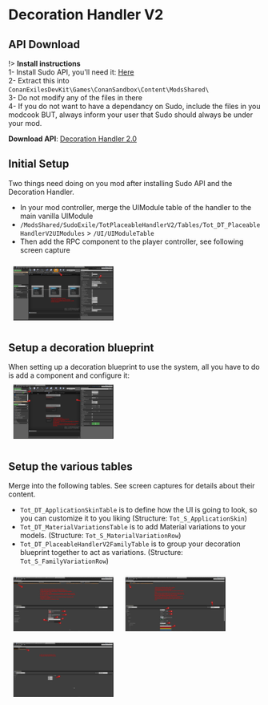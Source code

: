 # Decoration Handler V2
## API Download

!> **Install instructions**\
1- Install Sudo API, you'll need it: [Here](sudo)   
2- Extract this into `ConanExilesDevKit\Games\ConanSandbox\Content\ModsShared\`  
3- Do not modify any of the files in there  
4- If you do not want to have a dependancy on Sudo, include the files in you modcook BUT, always inform your user that Sudo should always be under your mod.

**Download API**: [Decoration Handler 2.0](/API/TotPH.2.0.0.zip ':ignore')

## Initial Setup
Two things need doing on you mod after installing Sudo API and the Decoration Handler.  
- In your mod controller, merge the UIModule table of the handler to the main vanilla UIModule
- `/ModsShared/SudoExile/TotPlaceableHandlerV2/Tables/Tot_DT_PlaceableHandlerV2UIModules` > `/UI/UIModuleTable`
- Then add the RPC component to the player controller, see following screen capture

<img src="img/screenshot/PHV2_RPCAdd.png"  style="max-width:200px;margin:10px;"/>

## Setup a decoration blueprint
When setting up a decoration blueprint to use the system, all you have to do is add a component and configure it:  
<img src="img/screenshot/PHV2_SetupComponent.png"  style="max-width:200px;margin:10px;"/>

## Setup the various tables

Merge into the following tables. See screen captures for details about their content.
- `Tot_DT_ApplicationSkinTable` is to define how the UI is going to look, so you can customize it to you liking (Structure: `Tot_S_ApplicationSkin`)
- `Tot_DT_MaterialVariationsTable` is to add Material variations to your models. (Structure: `Tot_S_MaterialVariationRow`)
- `Tot_DT_PlaceableHandlerV2FamilyTable` is to group your decoration blueprint together to act as variations. (Structure: `Tot_S_FamilyVariationRow`)

<img src="img/screenshot/PHV2_AppSkin.png"  style="max-width:200px;margin:10px;"/>
<img src="img/screenshot/PHV2_MaterialVariation.png"  style="max-width:200px;margin:10px;"/>
<img src="img/screenshot/PHV2_FamilyTable.png"  style="max-width:200px;margin:10px;"/>
